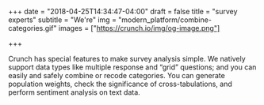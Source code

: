 +++
date = "2018-04-25T14:34:47-04:00"
draft = false
title = "survey experts"
subtitle = "We're"
img = "modern_platform/combine-categories.gif"
images = ["https://crunch.io/img/og-image.png"]

+++

Crunch has special features to make survey analysis simple. We natively support data types like multiple response and “grid” questions; and you can easily and safely combine or recode categories. You can generate population weights, check the significance of cross-tabulations, and perform sentiment analysis on text data.
